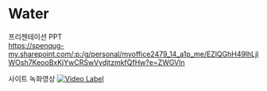 # Water


프리젠테이션 PPT
<br>
https://spenqug-my.sharepoint.com/:p:/g/personal/myoffice2479_14_a1p_me/EZlQGhH49lhLjlWOsh7KeooBxKjYwCRSwVydjtzmkfQfHw?e=ZWGVln


사이트 녹화영상
[![Video Label](http://img.youtube.com/vi/uLR1RNqJ1Mw/0.jpg)](https://youtu.be/TzNDmdsbzGM?t=0s)
